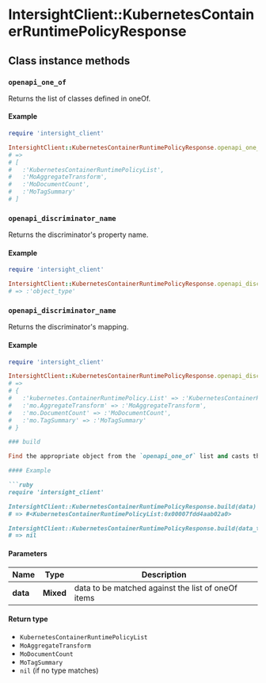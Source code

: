 # IntersightClient::KubernetesContainerRuntimePolicyResponse

## Class instance methods

### `openapi_one_of`

Returns the list of classes defined in oneOf.

#### Example

```ruby
require 'intersight_client'

IntersightClient::KubernetesContainerRuntimePolicyResponse.openapi_one_of
# =>
# [
#   :'KubernetesContainerRuntimePolicyList',
#   :'MoAggregateTransform',
#   :'MoDocumentCount',
#   :'MoTagSummary'
# ]
```

### `openapi_discriminator_name`

Returns the discriminator's property name.

#### Example

```ruby
require 'intersight_client'

IntersightClient::KubernetesContainerRuntimePolicyResponse.openapi_discriminator_name
# => :'object_type'
```

### `openapi_discriminator_name`

Returns the discriminator's mapping.

#### Example

```ruby
require 'intersight_client'

IntersightClient::KubernetesContainerRuntimePolicyResponse.openapi_discriminator_mapping
# =>
# {
#   :'kubernetes.ContainerRuntimePolicy.List' => :'KubernetesContainerRuntimePolicyList',
#   :'mo.AggregateTransform' => :'MoAggregateTransform',
#   :'mo.DocumentCount' => :'MoDocumentCount',
#   :'mo.TagSummary' => :'MoTagSummary'
# }

### build

Find the appropriate object from the `openapi_one_of` list and casts the data into it.

#### Example

```ruby
require 'intersight_client'

IntersightClient::KubernetesContainerRuntimePolicyResponse.build(data)
# => #<KubernetesContainerRuntimePolicyList:0x00007fdd4aab02a0>

IntersightClient::KubernetesContainerRuntimePolicyResponse.build(data_that_doesnt_match)
# => nil
```

#### Parameters

| Name | Type | Description |
| ---- | ---- | ----------- |
| **data** | **Mixed** | data to be matched against the list of oneOf items |

#### Return type

- `KubernetesContainerRuntimePolicyList`
- `MoAggregateTransform`
- `MoDocumentCount`
- `MoTagSummary`
- `nil` (if no type matches)

